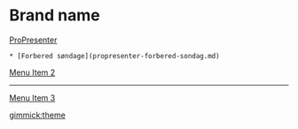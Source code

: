 <!--
  -- Name of your wiki
  -- Do NOT remove the leading `#` character.
  -->

  # Brand name

[ProPresenter]()

    * [Forbered søndage](propresenter-forbered-sondag.md)

  [Menu Item 2](item2.md)
  - - - -
  [Menu Item 3](item3.md)


<!--
  -- Default theme
  -- (Read: http://dynalon.github.io/mdwiki/#!customizing.md#Theme_chooser)
  -->

[gimmick:theme](spacelab)


<!--
  -- Navigation
  -- (Read: http://dynalon.github.io/mdwiki/#!quickstart.md#Adding_a_navigation)


[About](pages/about.md)
[Download](pages/download.md)
-->
<!-- A more complex navigation example: ------------------------------------>


<!--
  -- Change the Language
  -- Could be useful when there's more than one language wiki.
  -->

<!--
[Change the Language]()

  * [English (United States)](/en_US/)
  * [English (United Kingdom)](/en_GB/)
  * [Italian](/it/)
-->

<!--
  -- Let the user choose a theme
  -- (Read: http://dynalon.github.io/mdwiki/#!quickstart.md#Adding_a_navigation)
  -->

<!--
[gimmick:themechooser](Choose theme)
-->

